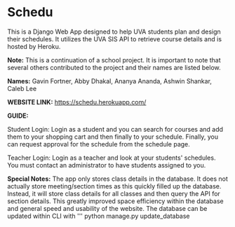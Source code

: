 # Schedu

This is a Django Web App designed to help UVA students plan and design their schedules. It utilizes the UVA SIS API to retrieve course details and is hosted by Heroku. 

__Note:__ This is a continuation of a school project. It is important to note that several others contributed to the project and their names are listed below.

__Names:__ Gavin Fortner, Abby Dhakal, Ananya Ananda, Ashwin Shankar, Caleb Lee

__WEBSITE LINK:__ https://schedu.herokuapp.com/

__GUIDE:__

  Student Login: Login as a student and you can search for courses and add them to your shopping cart and then finally to your schedule. Finally, you can request approval for the schedule from the schedule page. 

  Teacher Login: Login as a teacher and look at your students' schedules. You must contact an administrator to have students assigned to you. 

__Special Notes:__ The app only stores class details in the database. It does not actually store meeting/section times as this quickly filled up the database. Instead, it will store class details for all classes and then query the API for section details. This greatly improved space efficiency within the database and general speed and usability of the website. The database can be updated within CLI with 
'''
python manage.py update_database
```
